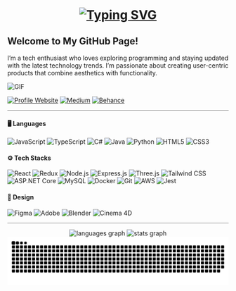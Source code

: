 <!-- 
[![MasterHead](https://mir-s3-cdn-cf.behance.net/project_modules/fs/579fe1183178475.653aa8931b193.gif)](https://mikalasa.github.io/ProfileWeb/)
-->

<!-- Profile -->
<h1 align="center">
  <a href="https://git.io/typing-svg">
    <picture>
      <!-- Dark mode version -->
      <source srcset="https://readme-typing-svg.demolab.com?font=Roboto&weight=1000&size=24&pause=1000&color=FFFFFF&width=240&lines=Hi+%F0%9F%91%8B%2C+I'm+Xingyi" media="(prefers-color-scheme: dark)" />
      <!-- Light mode version -->
      <img src="https://readme-typing-svg.demolab.com?font=Roboto&weight=1000&size=24&pause=1000&color=000000&width=240&lines=Hi+%F0%9F%91%8B%2C+I'm+Xingyi" alt="Typing SVG" />
    </picture>
  </a>
</h1>


## Welcome to My GitHub Page!

I’m a tech enthusiast who loves exploring programming and staying updated with the latest technology trends. I’m passionate about creating user-centric products that combine aesthetics with functionality.


<!-- Following -->
<div align="left">
  <img src="https://media0.giphy.com/media/v1.Y2lkPTc5MGI3NjExdW1sdmY5bmdxbWt1NmFyYWlmNW8zZXVqYnJmbWkzZnU2M2pyejNzdCZlcD12MV9pbnRlcm5hbF9naWZfYnlfaWQmY3Q9cw/fV8KLSSAXharZpHR0a/giphy.webp" alt="GIF" height="100" />
  
  [![Profile Website](https://img.shields.io/badge/Profile%20Web-0055FF?style=flat-square&logo=github&logoColor=white)](https://mikalasa.github.io/Profile-Web/mainWeb/)
  [![Medium](https://img.shields.io/badge/Medium-12100E?logo=medium&logoColor=white)](https://medium.com/@xingyi-posts)
  [![Behance](https://img.shields.io/badge/Behance-1769ff?logo=behance&logoColor=white)](https://www.behance.net/xingyixxx)

  <!--
  [![X](https://img.shields.io/badge/X-black.svg?logo=X&logoColor=white)](https://x.com)
  [![YouTube](https://img.shields.io/badge/YouTube-%23FF0000.svg?logo=YouTube&logoColor=white)](https://youtube.com)
  [![Bilibili](https://img.shields.io/badge/Bilibili-00A1D6?logo=bilibili&logoColor=white)](https://space.bilibili.com)
  -->
</div>


<hr style="height:1px; border-width:0; color:gray; background-color:gray">

<!--
<div align="center">
  <img src="https://media0.giphy.com/media/v1.Y2lkPTc5MGI3NjExamwwNHZkY2UxcXNibDczZzFxdjFwZTNtN3J2aGdqbm9rOGFvdGtjayZlcD12MV9pbnRlcm5hbF9naWZfYnlfaWQmY3Q9Zw/g06HKnMmtK1aXurndU/giphy.webp" alt="GIF" height="100" />
</div>
-->




<!-- Skills -->

#### 🖥️ Languages
<p align="left">
  <img src="https://cdn.jsdelivr.net/gh/devicons/devicon/icons/javascript/javascript-original.svg" width="30px" title="JavaScript" />
  <img src="https://cdn.jsdelivr.net/gh/devicons/devicon/icons/typescript/typescript-original.svg" width="30px" title="TypeScript" />
  <img src="https://cdn.jsdelivr.net/gh/devicons/devicon/icons/csharp/csharp-original.svg" width="30px" title="C#" />
  <img src="https://cdn.jsdelivr.net/gh/devicons/devicon/icons/java/java-original.svg" width="30px" title="Java" />
  <img src="https://cdn.jsdelivr.net/gh/devicons/devicon/icons/python/python-original.svg" width="30px" title="Python" />
  <img src="https://cdn.jsdelivr.net/gh/devicons/devicon/icons/html5/html5-original.svg" width="30px" title="HTML5" />
  <img src="https://cdn.jsdelivr.net/gh/devicons/devicon/icons/css3/css3-original.svg" width="30px" title="CSS3" />
</p>

#### ⚙️ Tech Stacks
<p align="left">
  <img src="https://cdn.jsdelivr.net/gh/devicons/devicon/icons/react/react-original.svg" width="30px" title="React" />
  <img src="https://cdn.jsdelivr.net/gh/devicons/devicon/icons/redux/redux-original.svg" width="30px" title="Redux" />
  <img src="https://cdn.jsdelivr.net/gh/devicons/devicon/icons/nodejs/nodejs-original.svg" width="30px" title="Node.js" />
  <img src="https://cdn.jsdelivr.net/gh/devicons/devicon/icons/express/express-original.svg" width="30px" title="Express.js" />
  <img src="https://cdn.jsdelivr.net/gh/devicons/devicon/icons/threejs/threejs-original.svg" width="30px" title="Three.js" />
  <img src="https://cdn.jsdelivr.net/gh/devicons/devicon/icons/tailwindcss/tailwindcss-original.svg" width="30px" title="Tailwind CSS" />
  <img src="https://cdn.jsdelivr.net/gh/devicons/devicon/icons/dotnetcore/dotnetcore-original.svg" width="30px" title="ASP.NET Core" />
  <img src="https://cdn.jsdelivr.net/gh/devicons/devicon/icons/mysql/mysql-original.svg" width="30px" title="MySQL" />
  <img src="https://cdn.jsdelivr.net/gh/devicons/devicon/icons/docker/docker-original.svg" width="30px" title="Docker" />
  <img src="https://cdn.jsdelivr.net/gh/devicons/devicon/icons/git/git-original.svg" width="30px" title="Git" />
  <img src="https://cdn.jsdelivr.net/npm/simple-icons/icons/amazonaws.svg" width="30px" title="AWS" />
  <img src="https://cdn.jsdelivr.net/gh/devicons/devicon/icons/jest/jest-plain.svg" width="30px" title="Jest" />
</p>

#### 🎨 Design
<p align="left">
  <img src="https://cdn.jsdelivr.net/gh/devicons/devicon/icons/figma/figma-original.svg" width="30px" title="Figma" />
  <img src="https://cdn-icons-png.flaticon.com/128/888/888835.png" width="30px" title="Adobe" />
  <img src="https://cdn.jsdelivr.net/gh/devicons/devicon/icons/blender/blender-original.svg" width="30px" title="Blender" />
  <img src="https://img.icons8.com/color/48/cinema-4d.png" width="30px" title="Cinema 4D" />
</p>



<hr style="height:1px; border-width:0; color:gray; background-color:gray">


<!-- github state -->
<div align="center">
   <img src="https://github-readme-stats.vercel.app/api/top-langs?username=mikalasa&locale=en&hide_title=false&layout=compact&card_width=500&langs_count=8&theme=light&hide_border=false&order=2" height="160" alt="languages graph" />
<img src="https://github-readme-stats.vercel.app/api?username=mikalasa&hide_title=false&hide_rank=false&show_icons=true&include_all_commits=true&count_private=true&disable_animations=false&theme=light&locale=en&hide_border=false&order=1" height="160" alt="stats graph" />
</div>

<!-- snake -->
<img src="https://raw.githubusercontent.com/mikalasa/snk/output/github-contribution-grid-snake.svg" alt="Snake animation" />
